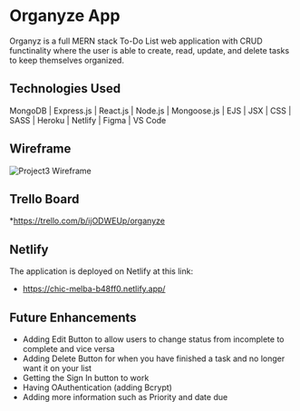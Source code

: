 # Organyze App

Organyz is a full MERN stack To-Do List web application with CRUD functinality where the user is able to create, read, update, and delete tasks to keep themselves organized. 


## Technologies Used

MongoDB | Express.js | React.js | Node.js | Mongoose.js | EJS | JSX | CSS | SASS | Heroku | Netlify | Figma | VS Code 


## Wireframe
![Project3 Wireframe](https://user-images.githubusercontent.com/82068480/175452936-f979258b-9b9c-4c87-a619-ad0f292711de.png)


## Trello Board
*https://trello.com/b/ijODWEUp/organyze


## Netlify
The application is deployed on Netlify at this link:
* https://chic-melba-b48ff0.netlify.app/


## Future Enhancements
* Adding Edit Button to allow users to change status from incomplete to complete and vice versa
* Adding Delete Button for when you have finished a task and no longer want it on your list
* Getting the Sign In button to work
* Having OAuthentication (adding Bcrypt)
* Adding more information such as Priority and date due
